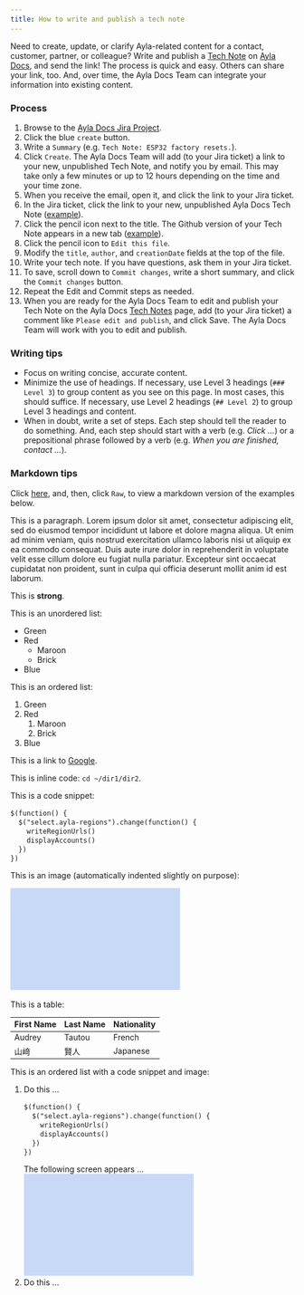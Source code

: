 ```yaml
---
title: How to write and publish a tech note
---
```


Need to create, update, or clarify Ayla-related content for a contact, customer, partner, or colleague? Write and publish a [Tech Note](https://docs.aylanetworks.com/tech-notes/) on [Ayla Docs](https://docs.aylanetworks.com/tech-notes/), and send the link! The process is quick and easy. Others can share your link, too. And, over time, the Ayla Docs Team can integrate your information into existing content.

### Process

1. Browse to the [Ayla Docs Jira Project](https://aylanetworks.atlassian.net/jira/software/projects/AD/boards/135).
1. Click the blue `create` button.
1. Write a `Summary` (e.g. `Tech Note: ESP32 factory resets.`).
1. Click `Create`. The Ayla Docs Team will add (to your Jira ticket) a link to your new, unpublished Tech Note, and notify you by email. This may take only a few minutes or up to 12 hours depending on the time and your time zone.
1. When you receive the email, open it, and click the link to your Jira ticket.
1. In the Jira ticket, click the link to your new, unpublished Ayla Docs Tech Note ([example](https://docs.aylanetworks.com/tech-notes/00000001/)). 
1. Click the pencil icon next to the title. The Github version of your Tech Note appears in a new tab ([example](https://github.com/AylaNetworks/ayla-documentation/blob/master/src/tech-notes/00000001/index.md)).
1. Click the pencil icon to `Edit this file`.
1. Modify the `title`, `author`, and `creationDate` fields at the top of the file.
1. Write your tech note. If you have questions, ask them in your Jira ticket.
1. To save, scroll down to `Commit changes`, write a short summary, and click the `Commit changes` button.
1. Repeat the Edit and Commit steps as needed.
1. When you are ready for the Ayla Docs Team to edit and publish your Tech Note on the Ayla Docs [Tech Notes](https://docs.aylanetworks.com/tech-notes/) page, add (to your Jira ticket) a comment like `Please edit and publish`, and click Save. The Ayla Docs Team will work with you to edit and publish.

### Writing tips

* Focus on writing concise, accurate content.
* Minimize the use of headings. If necessary, use Level 3 headings (`### Level 3`) to group content as you see on this page. In most cases, this should suffice. If necessary, use Level 2 headings (`## Level 2`) to group Level 3 headings and content.
* When in doubt, write a set of steps. Each step should tell the reader to do something. And, each step should start with a verb (e.g. *Click ...*) or a prepositional phrase followed by a verb (e.g. *When you are finished, contact ...*).

### Markdown tips

Click [here](https://github.com/AylaNetworks/ayla-documentation/blob/master/src/tech-notes/how-to-write-and-publish-a-tech-note/index.md), and, then, click `Raw`, to view a markdown version of the examples below.

This is a paragraph. Lorem ipsum dolor sit amet, consectetur adipiscing elit, sed do eiusmod tempor incididunt ut labore et dolore magna aliqua. Ut enim ad minim veniam, quis nostrud exercitation ullamco laboris nisi ut aliquip ex ea commodo consequat. Duis aute irure dolor in reprehenderit in voluptate velit esse cillum dolore eu fugiat nulla pariatur. Excepteur sint occaecat cupidatat non proident, sunt in culpa qui officia deserunt mollit anim id est laborum.

This is **strong**.

This is an unordered list:

* Green
* Red
    * Maroon
    * Brick
* Blue

This is an ordered list:

1. Green
1. Red
    1. Maroon
    1. Brick
1. Blue 

This is a link to [Google](https://www.google.com/).

This is inline code: `cd ~/dir1/dir2`.

This is a code snippet:

```
$(function() {
  $("select.ayla-regions").change(function() {
    writeRegionUrls()
    displayAccounts()
  })
})
```

This is an image (automatically indented slightly on purpose):

<img src="img-600.png" width="300" height="180">

This is a table:

|First Name|Last Name|Nationality|
|-|-|-|
|Audrey|Tautou|French|
|山﨑|賢人|Japanese|

This is an ordered list with a code snippet and image:

1. Do this ...
    ```
    $(function() {
      $("select.ayla-regions").change(function() {
        writeRegionUrls()
        displayAccounts()
      })
    })
    ```
    The following screen appears ...
    <div><img src="img-600.png" width="300" height="180"></div>
1. Do this ...